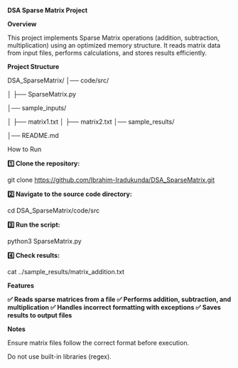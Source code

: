 **DSA Sparse Matrix Project**

**Overview**

This project implements Sparse Matrix operations (addition, subtraction, multiplication) using an optimized memory structure. It reads matrix data from input files, performs calculations, and stores results efficiently.

**Project Structure**

DSA_SparseMatrix/
│── code/src/                   <!--# Source code files-->

│   ├── SparseMatrix.py         <!--# Implementation of SparseMatrix class-->

│── sample_inputs/             <!-- # Input matrix files-->

│   ├── matrix1.txt
│   ├── matrix2.txt
│── sample_results/             <!--# Output result files-->

│── README.md                  <!-- # Project documentation-->


How to Run

**1️⃣ Clone the repository:**

git clone https://github.com/Ibrahim-Iradukunda/DSA_SparseMatrix.git

**2️⃣ Navigate to the source code directory:**

cd DSA_SparseMatrix/code/src

**3️⃣ Run the script:**

python3 SparseMatrix.py

**4️⃣ Check results:**

cat ../sample_results/matrix_addition.txt

**Features**

**✅ Reads sparse matrices from a file
  ✅ Performs addition, subtraction, and multiplication
  ✅ Handles incorrect formatting with exceptions
  ✅ Saves results to output files**

**Notes**

Ensure matrix files follow the correct format before execution.

Do not use built-in libraries (regex).
